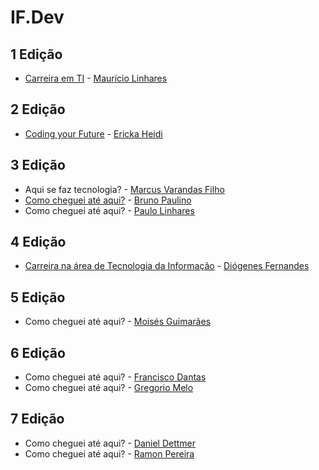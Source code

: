 # IF.Dev

## 1 Edição

* [Carreira em TI](https://mauricio.github.io/ifpb/) - [Maurício Linhares](https://github.com/mauricio/)

## 2 Edição

* [Coding your Future](slides/ericka_heidi.pdf) - [Ericka Heidi](https://github.com/erikaheidi)

## 3 Edição

* Aqui se faz tecnologia? - [Marcus Varandas Filho](https://www.linkedin.com/in/marcus-varandas-filho-67a51074/?originalSubdomain=br)
* [Como cheguei até aqui?](slides/bruno_paulino.pdf) - [Bruno Paulino](https://github.com/brunojppb)
* Como cheguei até aqui? - [Paulo Linhares](https://github.com/paulitolinhares)

## 4 Edição

* [Carreira na área de Tecnologia da Informação](http://www.diofeher.net/talks/2018-08-27-si-tech/#/) - [Diógenes Fernandes](https://github.com/diofeher)

## 5 Edição

* Como cheguei até aqui? - [Moisés Guimarães](https://github.com/moisesguimaraes/)

## 6 Edição

* Como cheguei até aqui? - [Francisco Dantas](https://www.linkedin.com/in/francisco-dantas-nobre-neto-76a003138/)
* Como cheguei até aqui? - [Gregorio Melo](https://www.linkedin.com/in/gregoriomelo/)

## 7 Edição

* Como cheguei até aqui? - [Daniel Dettmer](https://www.linkedin.com/in/daniel-dettmer-357b574a/)
* Como cheguei até aqui? - [Ramon Pereira](https://www.linkedin.com/in/ramonpfsousa/)
